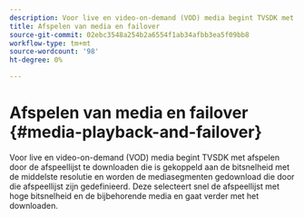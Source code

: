 ```yaml
---
description: Voor live en video-on-demand (VOD) media begint TVSDK met afspelen door de afspeellijst te downloaden die is gekoppeld aan de bitsnelheid met de middelste resolutie en worden de mediasegmenten gedownload die door die afspeellijst zijn gedefinieerd. Deze selecteert snel de afspeellijst met hoge bitsnelheid en de bijbehorende media en gaat verder met het downloaden.
title: Afspelen van media en failover
source-git-commit: 02ebc3548a254b2a6554f1ab34afbb3ea5f09bb8
workflow-type: tm+mt
source-wordcount: '98'
ht-degree: 0%

---
```


# Afspelen van media en failover {#media-playback-and-failover}

Voor live en video-on-demand (VOD) media begint TVSDK met afspelen door de afspeellijst te downloaden die is gekoppeld aan de bitsnelheid met de middelste resolutie en worden de mediasegmenten gedownload die door die afspeellijst zijn gedefinieerd. Deze selecteert snel de afspeellijst met hoge bitsnelheid en de bijbehorende media en gaat verder met het downloaden.
